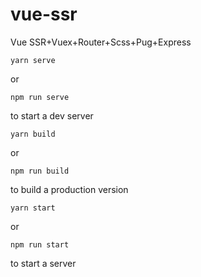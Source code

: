 # vue-ssr
Vue SSR+Vuex+Router+Scss+Pug+Express

```
yarn serve
```
or
```
npm run serve
```
to start a dev server

```
yarn build
```
or
```
npm run build
```
to build a production version

```
yarn start
```
or
```
npm run start
```
to start a server
